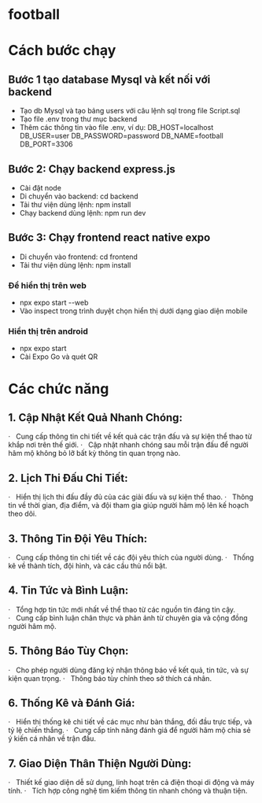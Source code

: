 # football

# Cách bước chạy
## Bước 1 tạo database Mysql và kết nối với backend
- Tạo db Mysql và tạo bảng users với câu lệnh sql trong file Script.sql
- Tạo file .env trong thư mục backend
- Thêm các thông tin vào file .env, ví dụ:
DB_HOST=localhost
DB_USER=user
DB_PASSWORD=password
DB_NAME=football
DB_PORT=3306

## Bước 2: Chạy backend express.js
- Cài đặt node
- Di chuyển vào backend: cd backend
- Tải thư viện dùng lệnh: npm install
- Chạy backend dùng lệnh: npm run dev

## Bước 3: Chạy frontend react native expo
- Di chuyển vào frontend: cd frontend
- Tải thư viện dùng lệnh: npm install

### Để hiển thị trên web
- npx expo start --web
- Vào inspect trong trình duyệt chọn hiển thị dưới dạng giao diện mobile

### Hiển thị trên android
- npx expo start
- Cài Expo Go và quét QR


# Các chức năng
## 1. Cập Nhật Kết Quả Nhanh Chóng:
·   Cung cấp thông tin chi tiết về kết quả các trận đấu và sự kiện thể thao từ khắp nơi trên thế giới.
·   Cập nhật nhanh chóng sau mỗi trận đấu để người hâm mộ không bỏ lỡ bất kỳ thông tin quan trọng nào.
## 2. Lịch Thi Đấu Chi Tiết:
·   Hiển thị lịch thi đấu đầy đủ của các giải đấu và sự kiện thể thao.
·   Thông tin về thời gian, địa điểm, và đội tham gia giúp người hâm mộ lên kế hoạch theo dõi.
## 3. Thông Tin Đội Yêu Thích:
·   Cung cấp thông tin chi tiết về các đội yêu thích của người dùng.
·   Thống kê về thành tích, đội hình, và các cầu thủ nổi bật.
## 4. Tin Tức và Bình Luận:
·   Tổng hợp tin tức mới nhất về thể thao từ các nguồn tin đáng tin cậy.
·   Cung cấp bình luận chân thực và phản ảnh từ chuyên gia và cộng đồng người hâm mộ.
## 5. Thông Báo Tùy Chọn:
·   Cho phép người dùng đăng ký nhận thông báo về kết quả, tin tức, và sự kiện quan trọng.
·   Thông báo tùy chỉnh theo sở thích cá nhân.
## 6. Thống Kê và Đánh Giá:
·   Hiển thị thống kê chi tiết về các mục như bàn thắng, đối đầu trực tiếp, và tỷ lệ chiến thắng.
·   Cung cấp tính năng đánh giá để người hâm mộ chia sẻ ý kiến cá nhân về trận đấu.
## 7. Giao Diện Thân Thiện Người Dùng:
·   Thiết kế giao diện dễ sử dụng, linh hoạt trên cả điện thoại di động và máy tính.
·   Tích hợp công nghệ tìm kiếm thông tin nhanh chóng và thuận tiện.